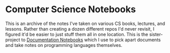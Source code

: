# Computer Science Notebooks

This is an archive of the notes I've taken on various CS books, lectures, and lessons. Rather than creating a dozen different repos I'd never revisit, I figured it'd be easier to just stuff them all in one location. This is the sister-project to [Documentation Notebooks](https://github.com/mdawsondev/doc-notebooks) which I use to pick apart documents and take notes on programming languages themselves.
